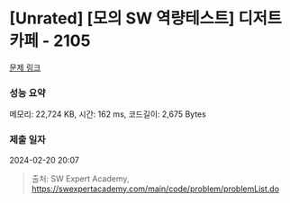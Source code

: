 # [Unrated] [모의 SW 역량테스트] 디저트 카페 - 2105 

[문제 링크](https://swexpertacademy.com/main/code/problem/problemDetail.do?contestProbId=AV5VwAr6APYDFAWu) 

### 성능 요약

메모리: 22,724 KB, 시간: 162 ms, 코드길이: 2,675 Bytes

### 제출 일자

2024-02-20 20:07



> 출처: SW Expert Academy, https://swexpertacademy.com/main/code/problem/problemList.do